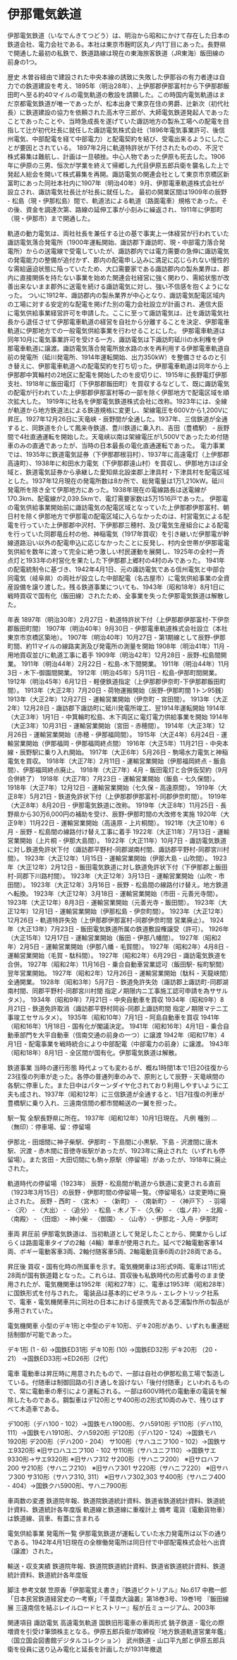 # 伊那電気鉄道

伊那電気鉄道（いなでんきてつどう）は、明治から昭和にかけて存在した日本の鉄道会社、電力会社である。本社は東京市麹町区丸ノ内1丁目にあった。長野県で開通した最初の私鉄で、鉄道路線は現在の東海旅客鉄道（JR東海）飯田線の前身の1つ。

歴史
木曽谷経由で建設された中央本線の誘致に失敗した伊那谷の有力者達は自力での鉄道建設を考え、1895年（明治28年）、上伊那郡伊那富村から下伊那郡飯田町へ至る約40マイルの電気軌道の敷設を請願した。この時国内電気軌道はまだ京都電気鉄道が唯一であったが、松本出身で東京在住の男爵、辻新次（初代社長）に鉄道建設の協力を依頼された高木守三郎が、大師電気鉄道発起人であったことであったことや、当時急成長を遂げていた諏訪地方の製糸工場への配電を目指して辻が初代社長に就任した諏訪電気株式会社（1896年電気事業許可、後信州電気、中部配電を経て中部電力）と配電契約を結び、受電出来るようにしたことが要因とされている。
1897年2月に軌道特許状が下付されたものの、不況で株式募集は難航し、計画は一旦頓挫。中心人物であった伊原も死去した。1906年に伊原の三男、恒次が学業を終えて帰郷し九代目伊原五郎兵衛を襲名した上で発起人総会を開いて株式募集を再開。諏訪電気の関連会社として東京市京橋区新富町にあった同社本社内に1907年（明治40年）9月、伊那電車軌道株式会社が設立され、諏訪電気社長辻が社長に就任した。
最初の開業区間は1909年の辰野 - 松島（現・伊那松島）間で、軌道法による軌道（路面電車）規格であった。その後、資金を調達次第、路線の延伸工事が小刻みに繰返され、1911年に伊那町（現・伊那市）まで開通した。

軌道の動力電気は、両社社長を兼任する辻の基で事実上一体経営が行われていた諏訪電気落合発電所（1900年運転開始、諏訪郡下諏訪町、現・中部電力落合発電所）からの送電線で受電していたが、諏訪郡内では電力需要の急伸に諏訪電気の発電能力の整備が追付かず、郡内の配電申し込みに満足に応じられない慢性的な需給逼迫状態に陥っていたため、大口需要家である諏訪郡内の製糸業界は、郡内に直接関係を持たない事業を始めた関連会社経営に強く関わり、需給状態が改善出来ないまま郡外に送電を続ける諏訪電気に対し、強い不信感を抱くようになった。
ついに1912年、諏訪郡内の製糸業界が中心となり、諏訪電気配電区域内の工場に対する安定的な配電を掲げた別の電力会社設立が計画され、逓信大臣に電気供給事業経営許可を申請した。ここに至って諏訪電気は、辻を諏訪電気社長から退任させて伊那電車軌道の経営を自社から分離することを決定、伊那電車軌道に伊那地方での一般電気供給事業を行わせることにした。
伊那電車軌道は同年10月に電気事業許可を受ける一方、諏訪電気は下諏訪町砥川の水利権を伊那電車軌道に譲渡。諏訪電気落合発電所放水路の水を再利用する伊那電車軌道自前の発電所（砥川発電所、1914年運転開始、出力350kW）を整備させるのと引き替えに、伊那電車軌道への配電契約を打ち切った。伊那電車軌道は同年から上伊那郡中箕輪村の2地区に配電を開始したのを皮切りに、1915年に長野電灯伊那支社、1918年に飯田電灯（下伊那郡飯田町）を買収するなどして、既に諏訪電気の配電が行われていた上伊那郡伊那富村等の一部を除く伊那地方で配電区域を順次拡大した。
1919年に社名を伊那電気鉄道株式会社に改称。1923年には、全線が軌道から地方鉄道法による鉄道規格に変更し、架線電圧を600Vから1,200Vに昇圧。1927年12月26日に天竜峡 - 辰野間が全通した。1937年、三信鉄道が全通すると、同鉄道を介して鳳来寺鉄道、豊川鉄道に乗入れ、吉田（豊橋駅） - 辰野間で4社直通運転を開始した。天竜峡以南は架線電圧が1,500Vであったため付随車のみの直通であったが、当時の日本最長の電化直通運転であった。
電力事業では、1935年に鉄道電気証券（下伊那郡根羽村）、1937年に高遠電灯（上伊那郡高遠町）、1938年に和田水力電気（下伊那郡遠山村）を買収し、伊那地方ほぼ全域と、鉄道電気証券から承継した愛知県北設楽郡上津具村・下津具村を配電区域とした。1937年12月現在の発電所数は8か所で、総発電量は1万1,210kW。砥川発電所を除き全て伊那地方にあった。1938年現在の電線路長は送電線が170.3km、配電線が2,039.5kmで、電灯需要家数は5万1516戸であった。
伊那電の電気供給事業開始前に諏訪電気の配電区域となっていた上伊那郡伊那富村、朝日村を除く伊那地方で伊那電の配電区域に入らなかったのは、村営電気による配電を行っていた上伊那郡中沢村、下伊那郡三穂村、及び電気生産組合による配電を行っていた同郡竜丘村の他、神稲電気（1917年買収）を引き継いだ伊那電が幹線道路沿い以外の配電申込に応じなかったことに反発し、村内全世帯が伊那電電気供給を数年に渡って完全に絶つ激しい村民運動を展開し、1925年の全村一斉点灯と1933年の村営化を果たした下伊那郡上郷村の4村のみであった。
1941年の配電統制令に基づき、1942年4月1日、元の諏訪電気である信州電気と中部合同電気（岐阜県）の両社が設立した中部配電（名古屋市）に電気供給事業の全資産設備を譲り渡した。残る鉄道事業についても、1943年（昭和18年）8月1日に戦時買収で国有化（飯田線）されたため、全事業を失った伊那電気鉄道は解散した。

年表
1897年（明治30年）2月27日 - 軌道特許状下付（上伊那郡伊那富村-下伊奈郡飯田町間）
1907年（明治40年）9月30日 - 伊那電車軌道株式会社設立（本社東京市京橋区築地）。
1907年（明治40年）10月27日 - 第1期線として辰野-伊那町間、約11マイルの線路実測及び発電所の測量を開始
1908年（明治41年）11月 - 用地買収並びに軌道工事に着手
1909年（明治42年）12月28日 - 辰野-松島間開業。
1911年（明治44年）2月22日 - 松島-木下間開業。
1911年（明治44年）11月3日 - 木下-御園間開業。
1912年（明治45年）5月11日 - 松島-伊那町間開業。
1912年（明治45年）6月12日 - 軽便鉄道指定（上伊那郡伊奈町-下伊那郡飯田町間）。
1913年（大正2年）7月20日 - 荷物運搬開始（辰野-伊那町間 1トン95銭）
1913年（大正2年）12月27日 - 運輸営業開始（伊奈町 - 宮田間）。
1913年（大正2年）12月28日 - 諏訪郡下諏訪町に砥川発電所竣工、翌1914年運転開始
1914年（大正3年）1月1日 - 中箕輪町松島、木下両区に電灯電力供給事業を開始
1914年（大正3年）10月31日 - 運輸営業開始（宮田 - 赤穂間）。
1914年（大正3年）12月26日 - 運輸営業開始（赤穂 - 伊那福岡間）。
1915年（大正4年）6月24日 - 運輸営業開始（伊那福岡 - 伊那福岡終点間）
1916年（大正5年）11月21日 - 中央本線・辰野駅に乗り入れ開始。
1917年（大正6年）5月26日 - 駒場水力電気と神稲電気を買収。
1918年（大正7年）2月11日 - 運輸営業開始（伊那福岡終点 - 飯島間）、伊那福岡終点廃止。
1918年（大正7年）4月 - 飯田電灯と合併仮契約（9月合併終了）
1918年（大正7年）7月23日 - 運輸営業開始（飯島 - 七久保間）。
1918年（大正7年）12月12日 - 運輸営業開始（七久保 - 高遠原間）。
1919年（大正8年）5月21日 - 鉄道免許状下付（上伊那郡伊那富村-同郡伊奈町間）。
1919年（大正8年）8月20日 - 伊那電気鉄道に改称。
1919年（大正8年）11月25日 - 長野県から30万6,000円の補助を受け、辰野-伊那町間の大改修を実施
1920年（大正9年）11月22日 - 運輸営業開始（高遠原 - 上片桐間）。
1921年（大正10年）6月 - 辰野 - 松島間の線路付け替え工事に着手
1922年（大正11年）7月13日 - 運輸営業開始（上片桐 - 伊那大島間）。
1922年（大正11年）10月7日 - 諏訪電気鉄道に対し鉄道免許状下付（諏訪郡平野村-同郡湖南村間、諏訪郡平野村-同郡宮川村間）。
1923年（大正12年）1月15日 - 運輸営業開始（伊那大島 - 山吹間）。
1923年（大正12年）2月12日 - 飯田電気鉄道に対し鉄道免許状下付（下伊那郡上飯田村-同郡下川路村間）。
1923年（大正12年）3月13日 - 運輸営業開始（山吹 - 市田間）。
1923年（大正12年）3月16日 - 辰野 - 松島間の線路付け替え。地方鉄道へ転換。
1923年（大正12年）3月18日 - 運輸営業開始（市田 - 元善光寺間）。
1923年（大正12年）8月3日 - 運輸営業開始（元善光寺 - 飯田間）。
1923年（大正12年）12月1日 - 運輸営業開始（伊那松島 - 伊奈町間）。
1923年（大正12年）12月26日 - 軌道特許失効（上伊那郡伊那富村-同郡伊奈町間 営業廃止）。
1924年（大正13年）7月23日 - 飯田電気鉄道所属の鉄道敷設権譲受（許可）。
1926年（大正15年）12月17日 - 運輸営業開始（飯田 - 伊那八幡間）。
1927年（昭和2年）2月5日 - 運輸営業開始（伊那八幡 - 毛賀間）。
1927年（昭和2年）4月8日 - 運輸営業開始（毛賀 - 駄科間）。
1927年（昭和2年）6月29日 - 諏訪電気鉄道を合併。
1927年（昭和2年）11月16日 - 乗合自動車営業認可（飯田駅- 桜町駅間）翌年営業開始。
1927年（昭和2年）12月26日 - 運輸営業開始（駄科 - 天龍峡間）全通開業。
1928年（昭和3年）5月7日 - 鉄道免許失効（諏訪郡上諏訪町-同郡湖南村間、同郡平野村-同郡宮川村間 指定ノ期限内ニ工事施工認可申請を為ササルタメ）。
1934年（昭和9年）7月21日 - 中央自動車を買収
1934年（昭和9年）8月21日 - 鉄道免許取消（諏訪郡平野村岡谷-同郡上諏訪町間 指定ノ期限マテニ工事竣工セサルタメ）。
1935年（昭和10年）7月1日 - 阿島自動車を買収
1941年（昭和16年）1月18日 - 国有化が閣議決定。
1941年（昭和16年）4月1日 - 乗合自動車部門を大平自動車（信南交通の前身の一つ）に譲渡
1942年（昭和17年）4月1日 - 配電事業を戦時統合により中部配電（中部電力の前身）に譲渡。
1943年（昭和18年）8月1日 - 全区間が国有化。伊那電気鉄道は解散。

鉄道事業
当時の運行形態
時代よっても変わるが、概ね1時間1本で1日20往復から23往復の列車が走った。各停の普通列車のみで、原則として辰野 - 天竜峡間の各駅に停車した。また日中はパターンダイヤ化されており利用しやすいように工夫も成され、1937年（昭和12年）に三信鉄道が全通すると、1日7往復の列車が豊橋駅に乗り入れ、三遠南信間の都市間輸送の一翼を担った。

駅一覧
全駅長野県に所在。
1937年（昭和12年）10月1日現在。
凡例
種別 … （無印）：停車場、留：停留場

伊那北 - 田畑間に神子柴駅、伊那町 - 下島間に小黒駅、下島 - 沢渡間に唐木駅、沢渡 - 赤木間に音徳寺坂駅があったが、1923年に廃止された（いずれも停留場）。また宮田 - 大田切間にも駒ヶ原駅（停留場）があったが、1918年に廃止された。

軌道時代の停留場（1923年）
辰野 - 松島間が軌道から鉄道に変更される直前（1923年3月15日）の辰野 - 伊那町間の停留場一覧。〈停留場名〉は変更時に廃止された。
辰野 - 西町 - 〈宮木〉 - 〈新町〉 - 〈南新町〉 - 〈神戸下〉 - 羽場 - 〈沢〉 - 〈大出〉 - 〈追分〉 - 松島 - 木ノ下 - 〈久保〉 - 〈塩ノ井〉 - 北殿 - 〈南殿〉 - 〈田畑〉 - 神小柴 - 〈御園〉 - 〈山寺〉 - 伊那北 - 入舟 - 伊那町

車両
昇圧前
伊那電気鉄道は、当初軌道として発足したことから、開業からしばらくは路面電車タイプの2軸（4輪）単車が使用された。延べで2軸電動客車14両、ボギー電動客車3両、2軸付随客車5両、2軸電動貨車6両の計28両である。

昇圧後
買収・国有化時の所属車を示す。電気機関車は3形式9両、電車は11形式28両が国有鉄道籍となった。これらは、買収後も私鉄時代の形式番号のまま使用されたが、電気機関車は1952年（昭和27年）に、電車は1953年（昭和28年）に国鉄形式を付与された。
電装品は基本的にゼネラル・エレクトリック社系で、電車・電気機関車共に同社の日本における提携先である芝浦製作所の製品が多用されていた。

電気機関車
小型のデキ1形と中型のデキ10形、デキ20形があり、いずれも重連総括制御が可能であった。

デキ1形 (1 - 6) →国鉄ED31形
デキ10形 (10) →国鉄ED32形
デキ20形 （20・21） →国鉄ED33形→ED26形（2代）

電車
電動車は昇圧時に用意されたもので、一部は自社の伊那松島工場で製造している。付随車は制御回路の引き通しを設けない「後付付随車」といわれるもので、常に電動車の牽引により運転される。一部は600V時代の電動車の電装を解除したものである。鋼製車はデ120形とサ400形の2形式10両のみで、残りはすべて木造車である。

デ100形（デハ100 - 102）→国鉄モハ1900形、クハ5910形
デ110形（デハ110, 111）→国鉄モハ1910形、クハ5920形
デ120形（デハ120 - 124）→国鉄モハ1920形
デ200形（デハ200 - 204）
サ100形（サハユニフ100 - 102）→国鉄サエ9320形 ※旧サロハユニフ100 - 102
サ110形（サハユニフ110）→国鉄サエ9330形→サエ9320形 ※旧サハフ312
サ200形（サハニフ200） ※旧サロハフ200
サ210形（サハニフ210） ※旧サハフ301
サ220形（サハニフ220） ※旧サハフ300
サ310形（サハフ310, 311） ※旧サハフ302,303
サ400形（サハニフ400 - 404）→国鉄クハ5900形、サハニ7900形

車両数の変遷
鉄道院年報、鉄道院鉄道統計資料、鉄道省鉄道統計資料、鉄道統計資料、鉄道統計各年度版
軌道線と鉄道線に重複計上
備考 電貨（電動貨物車）は鉄道線、貨車、有蓋に含まれる

電気供給事業
発電所一覧
伊那電気鉄道が運転していた水力発電所は以下の通りである。1942年4月1日現在の全稼働発電所は同日付で中部配電株式会社へ出資（譲渡）された。

輸送・収支実績
鉄道院年報、鉄道院鉄道統計資料、鉄道省鉄道統計資料、鉄道統計資料、鉄道統計各年度版

脚注
参考文献
笠原香「伊那電覚え書き」『鉄道ピクトリアル』No.617
中務一郎「日本民営鉄道経営史の一考察」『千葉商大論叢』第18巻3号、19巻1号
『飯田線展 三遠南信を結ぶレイルロードヒストリー』桜が丘ミュージアム、2003年

関連項目
諏訪電気
高遠電気軌道
国鉄旧形電車の車両形式
銚子鉄道 - 電化の際増資を引受け筆頭株主となる。伊原五郎兵衛が取締役『地方鉄道軌道営業年鑑』（国立国会図書館デジタルコレクション）
武州鉄道 - 山口平九郎と伊原五郎兵衛を役員に送り込み電化と延長を計画したが1931年撤退